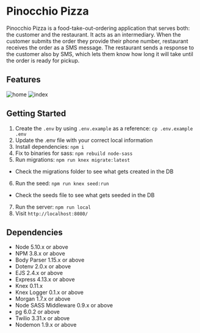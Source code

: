 # Pinocchio Pizza

Pinocchio Pizza is a food-take-out-ordering application that serves both: the customer and the restaurant. It acts as an intermediary. When the customer submits the order they provide their phone number, restaurant receives the order as a SMS message. The restaurant sends a response to the customer also by SMS, which lets them know how long it will take until the order is ready for pickup. 

## Features
![home](https://github.com/superskyy/food_ordering/blob/master/docs/home%20html.png?raw=true)
![index](https://github.com/superskyy/food_ordering/blob/master/docs/index%20html.png?raw=true)

## Getting Started

1. Create the `.env` by using `.env.example` as a reference: `cp .env.example .env`
2. Update the .env file with your correct local information
3. Install dependencies: `npm i`
4. Fix to binaries for sass: `npm rebuild node-sass`
5. Run migrations: `npm run knex migrate:latest`
  - Check the migrations folder to see what gets created in the DB
6. Run the seed: `npm run knex seed:run`
  - Check the seeds file to see what gets seeded in the DB
7. Run the server: `npm run local`
8. Visit `http://localhost:8080/`

## Dependencies

- Node 5.10.x or above
- NPM 3.8.x or above
- Body Parser 1.15.x or above
- Dotenv 2.0.x or above
- EJS 2.4.x or above
- Express 4.13.x or above 
- Knex 0.11.x
- Knex Logger 0.1.x or above
- Morgan 1.7.x or above
- Node SASS Middleware 0.9.x or above
- pg 6.0.2 or above
- Twilio 3.31.x or above
- Nodemon 1.9.x or above
